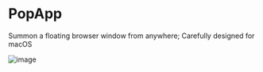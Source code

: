 # PopApp
 Summon a floating browser window from anywhere; Carefully designed for macOS

![image](https://github.com/Futur3Sn0w/PopApp/assets/18166632/46368c05-ee1c-4ef8-ac63-7d6df0a234d4)
